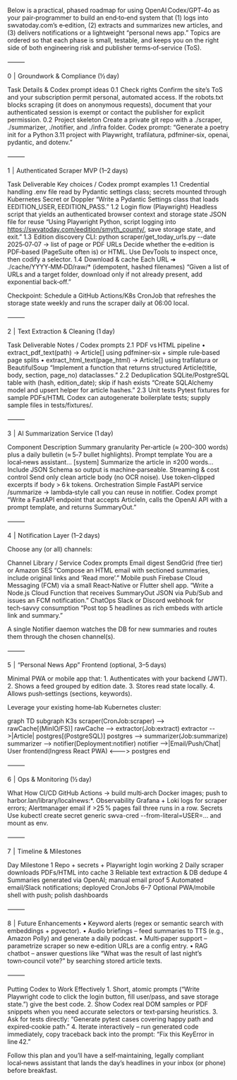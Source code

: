 Below is a practical, phased roadmap for using OpenAI Codex/GPT‑4o as your pair‑programmer to build an end‑to‑end system that (1) logs into swvatoday.com’s e‑edition, (2) extracts and summarizes new articles, and (3) delivers notifications or a lightweight “personal news app.”  Topics are ordered so that each phase is small, testable, and keeps you on the right side of both engineering risk and publisher terms‑of‑service (ToS).

⸻

0  |  Groundwork & Compliance  (½ day)

Task	Details & Codex prompt ideas
0.1  Check rights	Confirm the site’s ToS and your subscription permit personal, automated access. If the robots.txt blocks scraping (it does on anonymous requests), document that your authenticated session is exempt or contact the publisher for explicit permission.
0.2  Project skeleton	Create a private git repo with a ./scraper, ./summarizer, ./notifier, and ./infra folder. Codex prompt: “Generate a poetry init for a Python 3.11 project with Playwright, trafilatura, pdfminer‑six, openai, pydantic, and dotenv.”


⸻

1  |  Authenticated Scraper MVP  (1–2 days)

Task	Deliverable	Key choices / Codex prompt examples
1.1  Credential handling	.env file read by Pydantic settings class; secrets mounted through Kubernetes Secret or Doppler	“Write a Pydantic Settings class that loads EEDITION_USER, EEDITION_PASS.”
1.2  Login flow (Playwright)	Headless script that yields an authenticated browser context and storage state JSON file for reuse	“Using Playwright Python, script logging into https://swvatoday.com/eedition/smyth_county/, save storage state, and exit.”
1.3  Edition discovery	CLI: python scraper/get_today_urls.py --date 2025‑07‑07 → list of page or PDF URLs	Decide whether the e‑edition is PDF‑based (PageSuite often is) or HTML. Use DevTools to inspect once, then codify a selector.
1.4  Download & cache	Each URL ➜ ./cache/YYYY‑MM‑DD/raw/* (idempotent, hashed filenames)	“Given a list of URLs and a target folder, download only if not already present, add exponential back‑off.”

Checkpoint: Schedule a GitHub Actions/K8s CronJob that refreshes the storage state weekly and runs the scraper daily at 06:00 local.

⸻

2  |  Text Extraction & Cleaning  (1 day)

Task	Deliverable	Notes / Codex prompts
2.1  PDF vs HTML pipeline	• extract_pdf_text(path) → Article[] using pdfminer‑six + simple rule‑based page splits • extract_html_text(page_html) → Article[] using trafilatura or BeautifulSoup	“Implement a function that returns structured Article(title, body, section, page_no) dataclasses.”
2.2  Deduplication	SQLite/PostgreSQL table with (hash, edition_date); skip if hash exists	“Create SQLAlchemy model and upsert helper for article hashes.”
2.3  Unit tests	Pytest fixtures for sample PDFs/HTML	Codex can autogenerate boilerplate tests; supply sample files in tests/fixtures/.


⸻

3  |  AI Summarization Service  (1 day)

Component	Description
Summary granularity	Per‑article (≈ 200–300 words) plus a daily bulletin (≈ 5‑7 bullet highlights).
Prompt template	You are a local‑news assistant… [system]  Summarize the article in ≤200 words…  Include JSON Schema so output is machine‑parseable.
Streaming & cost control	Send only clean article body (no OCR noise). Use token‑clipped excerpts if body > 6 k tokens.
Orchestration	Simple FastAPI service /summarize → lambda‑style call you can reuse in notifier.
Codex prompt	“Write a FastAPI endpoint that accepts ArticleIn, calls the OpenAI API with a prompt template, and returns SummaryOut.”


⸻

4  |  Notification Layer  (1–2 days)

Choose any (or all) channels:

Channel	Library / Service	Codex prompts
Email digest	SendGrid (free tier) or Amazon SES	“Compose an HTML email with sectioned summaries, include original links and ‘Read more’.”
Mobile push	Firebase Cloud Messaging (FCM) via a small React‑Native or Flutter shell app.	“Write a Node.js Cloud Function that receives SummaryOut JSON via Pub/Sub and issues an FCM notification.”
ChatOps	Slack or Discord webhook for tech‑savvy consumption	“Post top 5 headlines as rich embeds with article link and summary.”

A single Notifier daemon watches the DB for new summaries and routes them through the chosen channel(s).

⸻

5  |  “Personal News App” Frontend  (optional, 3–5 days)

Minimal PWA or mobile app that:
	1.	Authenticates with your backend (JWT).
	2.	Shows a feed grouped by edition date.
	3.	Stores read state locally.
	4.	Allows push‑settings (sections, keywords).

Leverage your existing home‑lab Kubernetes cluster:

graph TD
  subgraph K3s
    scraper(CronJob:scraper) --> rawCache[(MinIO/FS)]
    rawCache --> extractor(Job:extract)
    extractor -->|Article| postgres[(PostgreSQL)]
    postgres --> summarizer(Job:summarize)
    summarizer --> notifier(Deployment:notifier)
    notifier -->|Email/Push/Chat| User
    frontend(Ingress React PWA) <---> postgres
  end


⸻

6  |  Ops & Monitoring  (½ day)

What	How
CI/CD	GitHub Actions → build multi‑arch Docker images; push to harbor.lan/library/localnews:*.
Observability	Grafana + Loki logs for scraper errors; Alertmanager email if >25 % pages fail three runs in a row.
Secrets	Use kubectl create secret generic swva-cred --from-literal=USER=… and mount as env.


⸻

7  |  Timeline & Milestones

Day	Milestone
1	Repo + secrets + Playwright login working
2	Daily scraper downloads PDFs/HTML into cache
3	Reliable text extraction & DB dedupe
4	Summaries generated via OpenAI; manual email proof
5	Automated email/Slack notifications; deployed CronJobs
6–7	Optional PWA/mobile shell with push; polish dashboards


⸻

8  |  Future Enhancements
	•	Keyword alerts (regex or semantic search with embeddings + pgvector).
	•	Audio briefings – feed summaries to TTS (e.g., Amazon Polly) and generate a daily podcast.
	•	Multi‑paper support – parametrize scraper so new e‑edition URLs are a config entry.
	•	RAG chatbot – answer questions like “What was the result of last night’s town‑council vote?” by searching stored article texts.

⸻

Putting Codex to Work Effectively
	1.	Short, atomic prompts (“Write Playwright code to click the login button, fill user/pass, and save storage state.”) give the best code.
	2.	Show Codex real DOM samples or PDF snippets when you need accurate selectors or text‑parsing heuristics.
	3.	Ask for tests directly: “Generate pytest cases covering happy path and expired‑cookie path.”
	4.	Iterate interactively – run generated code immediately, copy traceback back into the prompt: “Fix this KeyError in line 42.”

Follow this plan and you’ll have a self‑maintaining, legally compliant local‑news assistant that lands the day’s headlines in your inbox (or phone) before breakfast.
